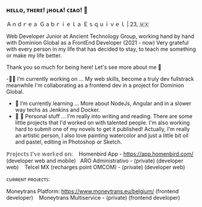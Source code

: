 ### ʜᴇʟʟᴏ, ᴛʜᴇʀᴇ! ¡ʜᴏʟᴀ! ᴄɪᴀᴏ! 👋
Ａｎｄｒｅａ Ｇａｂｒｉｅｌａ Ｅｓｑｕｉｖｅｌ | 23, 🇲🇽

Web Developer Junior at Ancient Technology Group, working hand by hand with Dominion Global as a FrontEnd Developer (2021 - now)
Very grateful with every person in my life that has decided to stay, to teach me something or make my life better. 

Thank you so much for being here! Let's see more about me 👀

-👩‍💻 I’m currently working on ... 
My web skills, become a truly dev fullstrack meanwhile I'm collaborating as a frontend dev in a project for Dominion Global.
- 🌱 I’m currently learning ...
More about NodeJs, Angular and in a slower way techs as Jenkins and Docker.
- 👩 💖 Personal stuff ...
I'm really into writing and reading. There are some little projects that I'd worked on with talented people. I'm also working hard to submit one of my novels to get it published! 
Actually, I'm really an artistic person, I also love painting watercolor and just a little bit oil and pastel, editing in Photoshop or Sketch.

ℙ𝕣𝕠𝕛𝕖𝕔𝕥𝕤 𝕀'𝕧𝕖 𝕨𝕠𝕣𝕜𝕖𝕕 𝕠𝕟:&nbsp;&nbsp;&nbsp;
Homenbird App - https://app.homenbird.com/  (developer web and mobile)&nbsp;&nbsp;
ARO Administrativo - (private) (developer web)&nbsp;&nbsp;&nbsp;
Telcel MX (recharges point OMCOM)  - (private) (developer web)&nbsp;&nbsp;&nbsp;

ᴄᴜʀʀᴇɴᴛ ᴘʀᴏᴊᴇᴄᴛꜱ:&nbsp;&nbsp;&nbsp;

Moneytrans Platform: https://www.moneytrans.eu/belgium/ (frontend developer)&nbsp;&nbsp;&nbsp;
Moneytrans Multiservice - (private) (frontend developer) &nbsp;&nbsp;&nbsp;

<!--
**GabrielaEsquivel/GabrielaEsquivel** is a ✨ _special_ ✨ repository because its `README.md` (this file) appears on your GitHub profile.


- 🔭 I’m currently working on ...
- 🌱 I’m currently learning ...
- 👯 I’m looking to collaborate on ...
- 🤔 I’m looking for help with ...
- 💬 Ask me about ...
-  

- 😄 Pronouns: ...
- ⚡ Other interestin facts: 

-->
